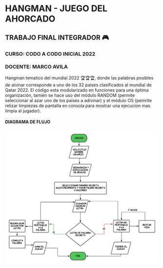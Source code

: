 # HANGMAN - JUEGO DEL AHORCADO

## TRABAJO FINAL INTEGRADOR :video_game:
### CURSO: CODO A CODO INICIAL 2022
### DOCENTE: MARCO AVILA

Hangman tematico del mundial 2022 :trophy::trophy::trophy:, donde las palabras posibles de aivinar corresponde a uno de los 32 paises clasificados al mundial de Qatar 2022. 
El código esta modularizado en funciones para una óptima organización, tamién se hace uso del módulo RANDOM (permite seleccionar al azar uno de los paises a adivinar) y el módulo OS (pemrite relizar limpiezas de pantalla en consola para mostrar una ejecucion mas limpia al jugador).

#### DIAGRAMA DE FLUJO 

![Flujograma](https://github.com/noelibaeza/hangman/blob/main/FLUJOGRAMA%20HANGMAN%20(1).png)

